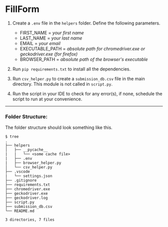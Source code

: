 # FillForm
1. Create a `.env` file in the `helpers` folder. Define the following parameters.
    * FIRST_NAME = *your first name*
    * LAST_NAME = *your last name*
    * EMAIL = *your email*
    * EXECUTABLE_PATH = *absolute path for chromedriver.exe or geckodriver.exe (for firefox)*
    * BROWSER_PATH = *absolute path of the browser's executable*

2. Run `pip requirements.txt` to install all the dependencies.

3. Run `csv_helper.py` to create a `submission_db.csv` file in the main directory. This module is not called in `script.py`.

4. Run the script in your IDE to check for any error(s), if none, schedule the script to run at your convenience.
---
### Folder Structure:
The folder structure should look something like this.
```
$ tree
.
├── helpers
│   ├── __pycache__
|   |   └── <some cache file>
|   ├── .env
|   ├── browser_helper.py
│   └── csv_helper.py
├── .vscode
|   └── settings.json
├── .gitignore
├── requirements.txt
├── chromedriver.exe
├── geckodriver.exe
├── geckodriver.log
├── script.py
├── submission_db.csv
└── README.md

3 directories, 7 files
```
